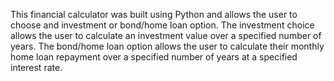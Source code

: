 This financial calculator was built using Python and allows the user to choose and investment or bond/home loan option. 
The investment choice allows the user to calculate an investment value over a specified number of years. 
The bond/home loan option allows the user to calculate their monthly home loan repayment over a specified number of years at a specified interest rate. 
